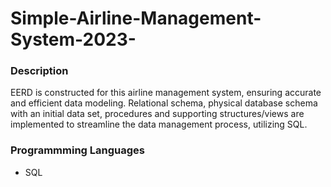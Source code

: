 # Simple-Airline-Management-System-2023-

### Description
EERD is constructed for this airline management system, ensuring accurate and efficient data modeling. Relational schema, physical database schema with an initial data set, procedures and supporting structures/views are implemented to streamline the data management process, utilizing SQL.

### Programmming Languages
* SQL
